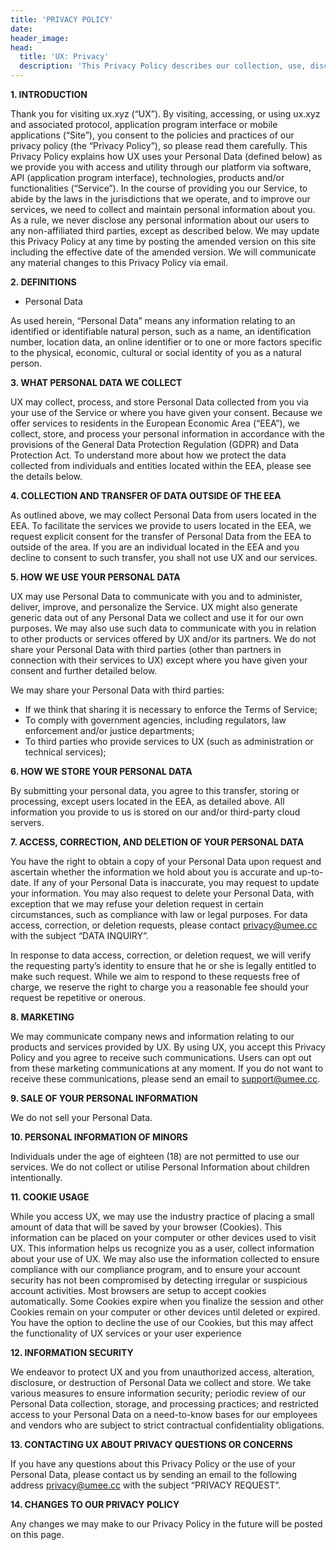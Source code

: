 ```yaml
---
title: 'PRIVACY POLICY'
date:
header_image:
head:
  title: 'UX: Privacy'
  description: 'This Privacy Policy describes our collection, use, disclosure, and retention of information that UX may collect from or about you.'
---
```


**1. INTRODUCTION**

Thank you for visiting ux.xyz (“UX”). By visiting, accessing, or using ux.xyz and
associated protocol, application program interface or mobile applications (“Site”), you consent to
the policies and practices of our privacy policy (the “Privacy Policy”), so please read them
carefully. This Privacy Policy explains how UX uses your Personal Data (defined below) as
we provide you with access and utility through our platform via software, API (application
program interface), technologies, products and/or functionalities (“Service”). In the course of
providing you our Service, to abide by the laws in the jurisdictions that we operate, and to
improve our services, we need to collect and maintain personal information about you. As a rule,
we never disclose any personal information about our users to any non-affiliated third parties,
except as described below. We may update this Privacy Policy at any time by posting the
amended version on this site including the effective date of the amended version. We will
communicate any material changes to this Privacy Policy via email.

**2. DEFINITIONS**

- Personal Data

As used herein, “Personal Data” means any information relating to an identified or identifiable
natural person, such as a name, an identification number, location data, an online identifier or to
one or more factors specific to the physical, economic, cultural or social identity of you as a
natural person.

**3. WHAT PERSONAL DATA WE COLLECT**

UX may collect, process, and store Personal Data collected from you via your use of the
Service or where you have given your consent.
Because we offer services to residents in the European Economic Area (“EEA”), we collect,
store, and process your personal information in accordance with the provisions of the General
Data Protection Regulation (GDPR) and Data Protection Act. To understand more about how
we protect the data collected from individuals and entities located within the EEA, please see the
details below.

**4. COLLECTION AND TRANSFER OF DATA OUTSIDE OF THE EEA**

As outlined above, we may collect Personal Data from users located in the EEA. To facilitate the
services we provide to users located in the EEA, we request explicit consent for the transfer of
Personal Data from the EEA to outside of the area. If you are an individual located in the EEA
and you decline to consent to such transfer, you shall not use UX and our services.

**5. HOW WE USE YOUR PERSONAL DATA**

UX may use Personal Data to communicate with you and to administer, deliver, improve, and
personalize the Service. UX might also generate generic data out of any Personal Data we
collect and use it for our own purposes. We may also use such data to communicate with you in
relation to other products or services offered by UX and/or its partners. We do not share your
Personal Data with third parties (other than partners in connection with their services to UX)
except where you have given your consent and further detailed below.

We may share your Personal Data with third parties:

- If we think that sharing it is necessary to enforce the Terms of Service;
- To comply with government agencies, including regulators, law enforcement and/or justice
  departments;
- To third parties who provide services to UX (such as administration or technical services);

**6. HOW WE STORE YOUR PERSONAL DATA**

By submitting your personal data, you agree to this transfer, storing or processing, except users
located in the EEA, as detailed above. All information you provide to us is stored on our and/or
third-party cloud servers.

**7. ACCESS, CORRECTION, AND DELETION OF YOUR PERSONAL DATA**

You have the right to obtain a copy of your Personal Data upon request and ascertain whether the
information we hold about you is accurate and up-to-date. If any of your Personal Data is
inaccurate, you may request to update your information. You may also request to delete your
Personal Data, with exception that we may refuse your deletion request in certain circumstances,
such as compliance with law or legal purposes. For data access, correction, or deletion requests,
please contact privacy@umee.cc with the subject “DATA INQUIRY”.

In response to data access, correction, or deletion request, we will verify the requesting party’s
identity to ensure that he or she is legally entitled to make such request. While we aim to respond
to these requests free of charge, we reserve the right to charge you a reasonable fee should your
request be repetitive or onerous.

**8. MARKETING**

We may communicate company news and information relating to our products and services
provided by UX. By using UX, you accept this Privacy Policy and you agree to receive such
communications.
Users can opt out from these marketing communications at any moment. If you do not want to
receive these communications, please send an email to support@umee.cc.

**9. SALE OF YOUR PERSONAL INFORMATION**

We do not sell your Personal Data.

**10. PERSONAL INFORMATION OF MINORS**

Individuals under the age of eighteen (18) are not permitted to use our services. We do not collect or utilise Personal Information about children intentionally.

**11. COOKIE USAGE**

While you access UX, we may use the industry practice of placing a small amount of data that
will be saved by your browser (Cookies). This information can be placed on your computer or
other devices used to visit UX. This information helps us recognize you as a user, collect
information about your use of UX. We may also use the information collected to ensure
compliance with our compliance program, and to ensure your account security has not been
compromised by detecting irregular or suspicious account activities.
Most browsers are setup to accept cookies automatically. Some Cookies expire when you
finalize the session and other Cookies remain on your computer or other devices until deleted or
expired. You have the option to decline the use of our Cookies, but this may affect the
functionality of UX services or your user experience

**12. INFORMATION SECURITY**

We endeavor to protect UX and you from unauthorized access, alteration, disclosure, or
destruction of Personal Data we collect and store. We take various measures to ensure
information security; periodic review of our Personal Data collection, storage, and processing
practices; and restricted access to your Personal Data on a need-to-know bases for our employees
and vendors who are subject to strict contractual confidentiality obligations.

**13. CONTACTING UX ABOUT PRIVACY QUESTIONS OR CONCERNS**

If you have any questions about this Privacy Policy or the use of your Personal Data, please
contact us by sending an email to the following address privacy@umee.cc with the subject
“PRIVACY REQUEST”.

**14. CHANGES TO OUR PRIVACY POLICY**

Any changes we may make to our Privacy Policy in the future will be posted on this page.
